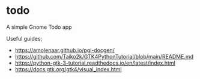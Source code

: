 # todo
A simple Gnome Todo app

Useful guides:
- https://amolenaar.github.io/pgi-docgen/
- https://github.com/Taiko2k/GTK4PythonTutorial/blob/main/README.md
- https://python-gtk-3-tutorial.readthedocs.io/en/latest/index.html
- https://docs.gtk.org/gtk4/visual_index.html
